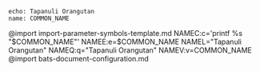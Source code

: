 ```ux
echo: Tapanuli Orangutan
name: COMMON_NAME
```
@import import-parameter-symbols-template.md   NAMEC:c='printf %s "$COMMON_NAME"'   NAMEE:e=$COMMON_NAME   NAMEL="Tapanuli Orangutan"   NAMEQ:q="Tapanuli Orangutan"   NAMEV:v=COMMON_NAME
@import bats-document-configuration.md